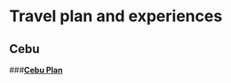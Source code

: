 # Travel plan and experiences
## Cebu
###**[Cebu Plan](https://github.com/CheckandRaise/Huanyu-s-travel-Plan/blob/main/Cebu/Plan.md)** 
